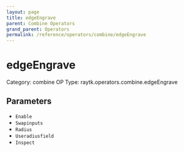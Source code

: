 ```yaml
---
layout: page
title: edgeEngrave
parent: Combine Operators
grand_parent: Operators
permalink: /reference/operators/combine/edgeEngrave
---
```


# edgeEngrave

Category: combine
OP Type: raytk.operators.combine.edgeEngrave



## Parameters

* `Enable`
* `Swapinputs`
* `Radius`
* `Useradiusfield`
* `Inspect`